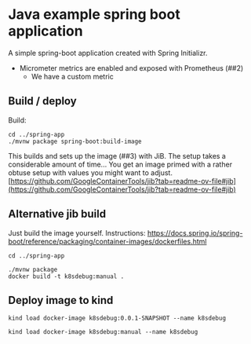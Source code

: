 # Java example spring boot application

A simple spring-boot application created with Spring Initializr.

- Micrometer metrics are enabled and exposed with Prometheus (##2)
    - We have a custom metric

## Build / deploy

Build:
```shell
cd ../spring-app
./mvnw package spring-boot:build-image
```

This builds and sets up the image (##3) with JiB. The setup
takes a considerable amount of time... You get an image primed with
a rather obtuse setup with values you might want to adjust.
[https://github.com/GoogleContainerTools/jib?tab=readme-ov-file#jib](https://github.com/GoogleContainerTools/jib?tab=readme-ov-file#jib)

## Alternative jib build

Just build the image yourself. Instructions:
[https://docs.spring.io/spring-boot/reference/packaging/container-images/dockerfiles.html
](https://docs.spring.io/spring-boot/reference/packaging/container-images/dockerfiles.html)

```shell
cd ../spring-app

./mvnw package 
docker build -t k8sdebug:manual .
```


## Deploy image to kind

```shell
kind load docker-image k8sdebug:0.0.1-SNAPSHOT --name k8sdebug
```
```shell
kind load docker-image k8sdebug:manual --name k8sdebug
```
